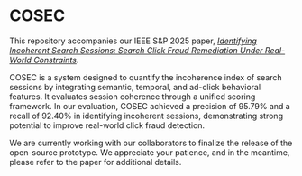 # COSEC

This repository accompanies our IEEE S&P 2025 paper, [*Identifying Incoherent Search Sessions: Search Click Fraud Remediation Under Real-World Constraints*](https://www.computer.org/csdl/proceedings-article/sp/2025/223600a093/26hiTuB0GBi). 

COSEC is a system designed to quantify the incoherence index of search sessions by integrating semantic, temporal, and ad-click behavioral features. It evaluates session coherence through a unified scoring framework. In our evaluation, COSEC achieved a precision of 95.79% and a recall of 92.40% in identifying incoherent sessions, demonstrating strong potential to improve real-world click fraud detection.

We are currently working with our collaborators to finalize the release of the open-source prototype. We appreciate your patience, and in the meantime, please refer to the paper for additional details.

